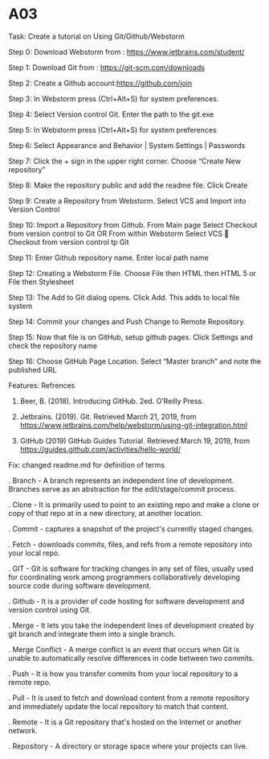 # A03

Task: Create a tutorial on Using Git/Github/Webstorm
 
 Step 0: Download Webstorm from : https://www.jetbrains.com/student/  
 
 Step 1: Download Git from : https://git-scm.com/downloads
 
 Step 2: Create a Github account:https://github.com/join
 
 Step 3: In Webstorm press (Ctrl+Alt+S) for system preferences. 
 
 Step 4: Select Version control Git. Enter the path to the git.exe
 
 Step 5: In Webstorm press (Ctrl+Alt+S) for system preferences
 
 Step 6: Select Appearance and Behavior | System Settings | Passwords
 
 Step 7: Click the + sign in the upper right corner. Choose “Create New repository”
 
 Step 8: Make the repository public and add the readme file. Click Create 
 
 Step 9: Create a Repository from Webstorm. Select VCS and Import into Version Control
 
 Step 10: Import a Repository from Github. From Main page Select Checkout from version control to Git OR From within Webstorm Select VCS  Checkout from version control tp Git
 
 Step 11: Enter Github repository name. Enter local path name
 
 Step 12: Creating a Webstorm File. Choose File then HTML then HTML 5 or File then Stylesheet
 
 Step 13: The Add to Git dialog opens. Click Add. This adds to local file system
 
 Step 14: Commit your changes and Push Change to Remote Repository.
 
 Step 15: Now that file is on GitHub, setup github pages. Click Settings and check the repository name
 
 Step 16: Choose GitHub Page Location. Select “Master branch” and note the published URL 
 
Features: Refrences

 1. Beer, B. (2018). Introducing GitHub. 2ed. O’Reilly Press. 
 
 2. Jetbrains. (2019). Git.   Retrieved March 21, 2019, from https://www.jetbrains.com/help/webstorm/using-git-integration.html
 
 3. GitHub (2019) GitHub Guides Tutorial. Retrieved  March 19, 2019, from https://guides.github.com/activities/hello-world/ 


Fix:  changed readme.md for definition of terms

. Branch - A branch represents an independent line of development. Branches serve as an abstraction for the edit/stage/commit process.

. Clone - It is primarily used to point to an existing repo and make a clone or copy of that repo at in a new directory, at another location. 

. Commit - captures a snapshot of the project's currently staged changes.

. Fetch - downloads commits, files, and refs from a remote repository into your local repo.

. GIT - Git is software for tracking changes in any set of files, usually used for coordinating work among programmers collaboratively developing source code during software development.

. Github - It is a provider of code hosting for software development and version control using Git.

. Merge - It lets you take the independent lines of development created by git branch and integrate them into a single branch.

. Merge Conflict - A merge conflict is an event that occurs when Git is unable to automatically resolve differences in code between two commits. 

. Push - It is how you transfer commits from your local repository to a remote repo.

. Pull - It is used to fetch and download content from a remote repository and immediately update the local repository to match that content. 

. Remote - It is a Git repository that's hosted on the Internet or another network.

. Repository - A directory or storage space where your projects can live.
